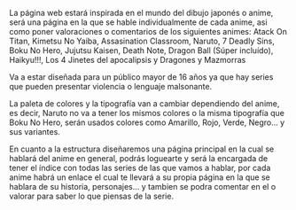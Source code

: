 La página web estará inspirada en el mundo del dibujo japonés o anime, será una página en la que se hable individualmente de cada anime, asi como poner valoraciones o comentarios de los siguientes animes:
Atack On Titan, Kimetsu No Yaiba, Assasination Classroom, Naruto, 7 Deadly Sins, Boku No Hero, Jujutsu Kaisen, Death Note, Dragon Ball (Súper incluído), Haikyu!!!, Los 4 Jinetes del apocalipsis y Dragones y Mazmorras

Va a estar diseñada para un público mayor de 16 años ya que hay series que pueden presentar violencia o lenguaje malsonante.

La paleta de colores y la tipografía van a cambiar dependiendo del anime, es decir, Naruto no va a tener los mismos colores o la misma tipografía que Boku No Hero, serán usados colores como Amarillo, Rojo, Verde, Negro... y sus variantes.

En cuanto a la estructura diseñaremos una página principal en la cual se hablará del anime en general, podrás loguearte y será la encargada de tener el índice con todas las series de las que vamos a hablar, por cada anime habrá un enlace el cual te llevará a su propia página en la que se hablara de su historia, personajes... y tambien se podra comentar en el o valorar para saber lo que piensas de la serie.
